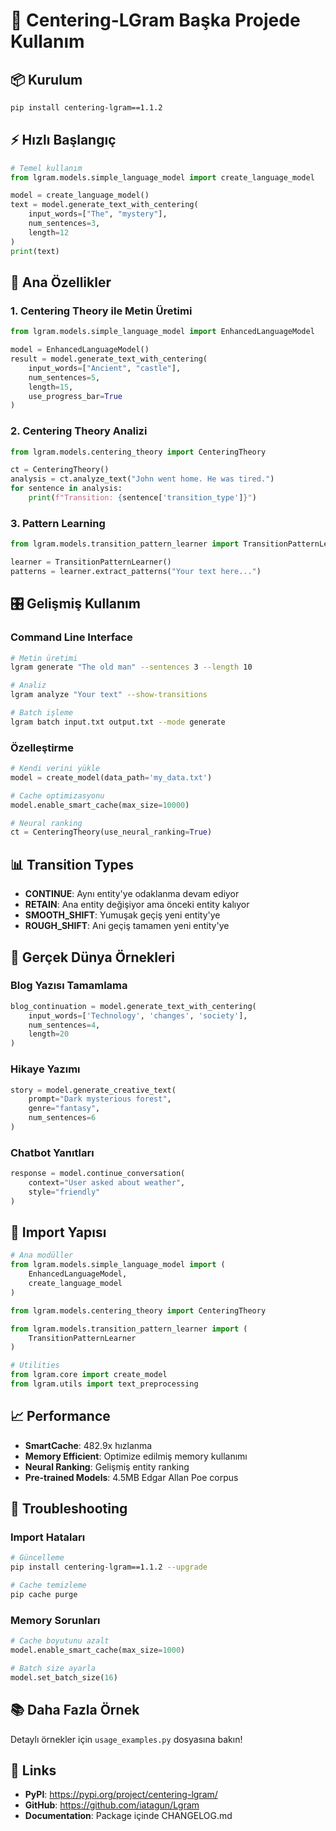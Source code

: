 # 🚀 Centering-LGram Başka Projede Kullanım

## 📦 Kurulum

```bash
pip install centering-lgram==1.1.2
```

## ⚡ Hızlı Başlangıç

```python
# Temel kullanım
from lgram.models.simple_language_model import create_language_model

model = create_language_model()
text = model.generate_text_with_centering(
    input_words=["The", "mystery"],
    num_sentences=3,
    length=12
)
print(text)
```

## 🎯 Ana Özellikler

### 1. **Centering Theory ile Metin Üretimi**
```python
from lgram.models.simple_language_model import EnhancedLanguageModel

model = EnhancedLanguageModel()
result = model.generate_text_with_centering(
    input_words=["Ancient", "castle"],
    num_sentences=5,
    length=15,
    use_progress_bar=True
)
```

### 2. **Centering Theory Analizi**
```python
from lgram.models.centering_theory import CenteringTheory

ct = CenteringTheory()
analysis = ct.analyze_text("John went home. He was tired.")
for sentence in analysis:
    print(f"Transition: {sentence['transition_type']}")
```

### 3. **Pattern Learning**
```python
from lgram.models.transition_pattern_learner import TransitionPatternLearner

learner = TransitionPatternLearner()
patterns = learner.extract_patterns("Your text here...")
```

## 🎛️ Gelişmiş Kullanım

### Command Line Interface
```bash
# Metin üretimi
lgram generate "The old man" --sentences 3 --length 10

# Analiz
lgram analyze "Your text" --show-transitions

# Batch işleme
lgram batch input.txt output.txt --mode generate
```

### Özelleştirme
```python
# Kendi verini yükle
model = create_model(data_path='my_data.txt')

# Cache optimizasyonu
model.enable_smart_cache(max_size=10000)

# Neural ranking
ct = CenteringTheory(use_neural_ranking=True)
```

## 📊 Transition Types

- **CONTINUE**: Aynı entity'ye odaklanma devam ediyor
- **RETAIN**: Ana entity değişiyor ama önceki entity kalıyor  
- **SMOOTH_SHIFT**: Yumuşak geçiş yeni entity'ye
- **ROUGH_SHIFT**: Ani geçiş tamamen yeni entity'ye

## 🌟 Gerçek Dünya Örnekleri

### Blog Yazısı Tamamlama
```python
blog_continuation = model.generate_text_with_centering(
    input_words=['Technology', 'changes', 'society'],
    num_sentences=4,
    length=20
)
```

### Hikaye Yazımı
```python
story = model.generate_creative_text(
    prompt="Dark mysterious forest",
    genre="fantasy",
    num_sentences=6
)
```

### Chatbot Yanıtları
```python
response = model.continue_conversation(
    context="User asked about weather",
    style="friendly"
)
```

## 🔧 Import Yapısı

```python
# Ana modüller
from lgram.models.simple_language_model import (
    EnhancedLanguageModel,
    create_language_model
)

from lgram.models.centering_theory import CenteringTheory

from lgram.models.transition_pattern_learner import (
    TransitionPatternLearner
)

# Utilities
from lgram.core import create_model
from lgram.utils import text_preprocessing
```

## 📈 Performance

- **SmartCache**: 482.9x hızlanma
- **Memory Efficient**: Optimize edilmiş memory kullanımı
- **Neural Ranking**: Gelişmiş entity ranking
- **Pre-trained Models**: 4.5MB Edgar Allan Poe corpus

## 🐛 Troubleshooting

### Import Hataları
```bash
# Güncelleme
pip install centering-lgram==1.1.2 --upgrade

# Cache temizleme
pip cache purge
```

### Memory Sorunları
```python
# Cache boyutunu azalt
model.enable_smart_cache(max_size=1000)

# Batch size ayarla
model.set_batch_size(16)
```

## 📚 Daha Fazla Örnek

Detaylı örnekler için `usage_examples.py` dosyasına bakın!

## 🔗 Links

- **PyPI**: https://pypi.org/project/centering-lgram/
- **GitHub**: https://github.com/iatagun/Lgram
- **Documentation**: Package içinde CHANGELOG.md
